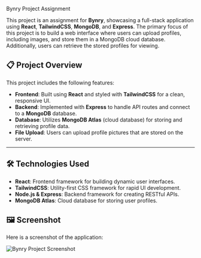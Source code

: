  Bynry Project Assignment

This project is an assignment for **Bynry**, showcasing a full-stack application using **React**, **TailwindCSS**, **MongoDB**, and **Express**. The primary focus of this project is to build a web interface where users can upload profiles, including images, and store them in a MongoDB cloud database. Additionally, users can retrieve the stored profiles for viewing.

## 📋 Project Overview
This project includes the following features:

- **Frontend**: Built using **React** and styled with **TailwindCSS** for a clean, responsive UI.
- **Backend**: Implemented with **Express** to handle API routes and connect to a **MongoDB** database.
- **Database**: Utilizes **MongoDB Atlas** (cloud database) for storing and retrieving profile data.
- **File Upload**: Users can upload profile pictures that are stored on the server.

---

## 🛠️ Technologies Used
- **React**: Frontend framework for building dynamic user interfaces.
- **TailwindCSS**: Utility-first CSS framework for rapid UI development.
- **Node.js & Express**: Backend framework for creating RESTful APIs.
- **MongoDB Atlas**: Cloud database for storing user profiles.

## 🖼️ Screenshot

Here is a screenshot of the application:

![Bynry Project Screenshot](./src/assets/Screenshot_17-11-2024.jpeg)